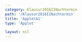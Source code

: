 ```yaml
---
category: Klausur2016IINachtermin
path: '/Klausur2016IINachtermin'
title: 'AppletA1'
type: 'Applet'

layout: nil
---
```

<link type="text/css" href="https://cdnjs.cloudflare.com/ajax/libs/jsxgraph/0.99.6/jsxgraph.css"><link rel="stylesheet" type="text/css" href="//cdnjs.cloudflare.com/ajax/libs/jsxgraph/0.99.7/jsxgraph.css" />
<div id="12693120-4575-4444-a78c-f20b98ded1f1" class="jxgbox" style="width:500px; height:500px">
<script type="text/javascript">
    (function() {
const board = JXG.JSXGraph.initBoard('12693120-4575-4444-a78c-f20b98ded1f1', {
    							boundingbox: [-1, 7, 8, -2],
                  axis: true
              });
var f = x => 3/x;
var g = x => -1;

var Gf = board.create('functiongraph', [f], {withLabel:true, name:'f', label:{fontsize:15}});
var Gg = board.create('functiongraph', [g], {withLabel:true, name:'g', label:{fontsize:15}, strokeColor:'green'});
var A = board.create('glider', [1,f(1),Gf], {color:'orange' ,name:'A', label:{fontsize:18}, size:2});
var B = board.create('point', [function(){return A.X();}, -1], {name:'B', color:'green', fixed:true, label:{fontsize:18}, size:2});
board.create('segment' , [A,B], {color:'red'})

board.create('text', [1,5,function(){return '|<span style="border-top:1px solid">AB</span>| = ' + JXG.toFixed(A.Y()+1, 2)}], {fontsize:18});

var A_T = board.create('text', [1, 5.5, function(){ return 'A(' + JXG.toFixed(A.X(), 2) + ', ' + JXG.toFixed(A.Y(), 2) + ')';}], {fontsize:18});

var NR_T = board.create('text', [-0.5, 6.5, '2016 NT II/III A1'], {fontsize:18});

	})()
  </script>
  </div>
